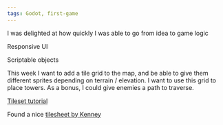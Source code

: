 ```yaml
---
tags: Godot, first-game
---
```


I was delighted at how quickly I was able to go from idea to game logic

Responsive UI

Scriptable objects

This week I want to add a tile grid to the map, and be able to give them different sprites depending on terrain / elevation. I want to use this grid to place towers. As a bonus, I could give enemies a path to traverse.

[Tileset tutorial](https://www.youtube.com/watch?app=desktop&v=V9OoaOlXc_4)

Found a nice [tilesheet by Kenney](https://opengameart.org/content/tower-defense-300-tilessprites)
